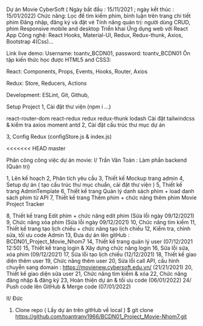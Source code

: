Dự án Movie CyberSoft ( Ngày bắt đầu : 15/11/2021 ; ngày kết thúc : 15/01/2022)
Chức năng:
Lọc để tìm kiếm phim, bình luận trên trang chi tiết phim
Đăng nhập, đăng ký và đặt vé
Tính năng quản trị: người dùng CRUD, phim
Responsive mobile and desktop
Triển khai Ứng dụng web với React App
Công nghệ:
React Hooks, Material-UI, Redux, Redux-thunk, Axios, Bootstrap 4(Css)...

Link live demo:
Username: toantv_BCDN01, password: toantv_BCDN01
Ôn tập kiến thức học được
HTML5 and CSS3:

React: Components, Props, Events, Hooks, Router, Axios

Redux: Store, Reducers, Actions

Development: ESLint, Git, Github,

Setup Project
1, Cài đặt thư viện (npm i ...)

react-router-dom
react-redux
redux
redux-thunk
lodash
Cài đặt tailwindcss & kiểm tra
axios
moment
antd
2, Cài đặt cấu trúc thư mục dự án

3, Config Redux (configStore.js & index.js)

<<<<<<< HEAD
master

Phân công công việc dự án movie:
I/ Trần Văn Toàn : Làm phần backend (Quản trị)

1, Lên kế hoạch 2, Phân tích yêu cầu 3, Thiết kế Mockup trang admin 4, Setup dự án ( tạo cấu trúc thư mục chuẩn, cài đặt thư viện ) 5, Thiết kế trang AdminTemplate 6, Thiết kế trang Quản lý danh sách phim + load danh sách phim từ API 7, Thiết kế trang Thêm phim + chức năng thêm phim
Movie Project Tracker


8, Thiết kế trang Edit phim + chức năng edit phim (Sửa lỗi ngày 09/12/2021) 9, Chức năng xóa phim (Sửa lỗi ngày 09/12/2021) 10, Chức năng tìm kiếm 11, Thiết kế trang tạo lịch chiếu + chức năng tạo lịch chiếu 12, Kiểm tra, chỉnh sửa, tối ưu code Admin 13, Đưa dự án lên gitHub : BCDN01_Project_Movie_Nhom7 14, Thiết kế trang quản lý user (07/12/2021 12:50) 15, Thiết kế trang login & Xây dựng chức năng login 16, Sửa lỗi sửa, xóa phim (09/12/2021) 17, Sửa lỗi tạo lịch chiếu (12/12/2021) 18, Thiết kế giao diện thêm user 19, Chức năng thêm user 20, Sửa lỗi call API, cấu hình chuyễn sang domain : https://movienew.cybersoft.edu.vn/ (21/21/2021) 20, Thiết kế giao diện sửa user 21, Chức năng tìm kiếm & xóa 22, Chức năng đăng nhập & đăng ký 23, Hoàn thiện dự án & tối ưu code (06/01/2022) 24/ Push code lên GitHub & Merge code (07/01/2022)

II/ Đức

1. Clone repo ( Lấy dự án trên gitHub về local )
$ git clone https://github.com/toantranv1966/BCDN01_Project_Movie-Nhom7.git